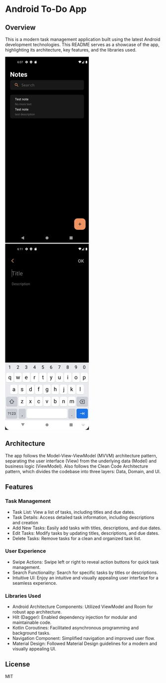 # Android To-Do App
## Overview
This is a modern task management application built using the latest Android development technologies.
This README serves as a showcase of the app, highlighting its architecture, key features, and the libraries used.

![App Screenshot](images/overview_1.jpg) ![App Screenshot](images/overview_2.jpg)

## Architecture
The app follows the Model-View-ViewModel (MVVM) architecture pattern, separating the user interface (View) from the underlying data (Model) and business logic (ViewModel). Also follows the Clean Code Architecture pattern, which divides the codebase into three layers: Data, Domain, and UI. 

## Features

### Task Management

- Task List: View a list of tasks, including titles and due dates.
- Task Details: Access detailed task information, including descriptions and creation 
- Add New Tasks: Easily add tasks with titles, descriptions, and due dates.
- Edit Tasks: Modify tasks by updating titles, descriptions, and due dates.
- Delete Tasks: Remove tasks for a clean and organized task list.

### User Experience

- Swipe Actions: Swipe left or right to reveal action buttons for quick task management.
- Search Functionality: Search for specific tasks by titles or descriptions.
- Intuitive UI: Enjoy an intuitive and visually appealing user interface for a seamless experience.

### Libraries Used
- Android Architecture Components: Utilized ViewModel and Room for robust app architecture.
- Hilt (Dagger): Enabled dependency injection for modular and maintainable code.
- Kotlin Coroutines: Facilitated asynchronous programming and background tasks.
- Navigation Component: Simplified navigation and improved user flow.
- Material Design: Followed Material Design guidelines for a modern and visually appealing UI.

## License

MIT
